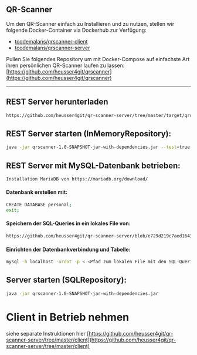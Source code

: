 QR-Scanner
---

Um den QR-Scanner einfach zu Installieren und zu nutzen, stellen wir folgende Docker-Container via Dockerhub zur Verfügung:
- [tcodemalans/qrscanner-client](https://hub.docker.com/repository/docker/tcodemalans/qrscanner-client)
- [tcodemalans/qrscanner-server](https://hub.docker.com/repository/docker/tcodemalans/qrscanner-server)

Pullen Sie folgendes Repository um mit Docker-Compose auf einfachste Art ihren persönlichen QR-Scanner laufen zu lassen:
[https://github.com/heusser4git/qrscanner](https://github.com/heusser4git/qrscanner)


---

## REST Server herunterladen
```bash
https://github.com/heusser4git/qr-scanner-server/tree/master/target/qrscanner-1.0-SNAPSHOT-jar-with-dependencies.jar
```
## REST Server starten (InMemoryRepository):
```bash
java -jar qrscanner-1.0-SNAPSHOT-jar-with-dependencies.jar --test=true
```
## REST Server mit MySQL-Datenbank betrieben:
```bash
Installation MariaDB von https://mariadb.org/download/
```
#### Datenbank erstellen mit:
```bash
CREATE DATABASE personal;
exit;
```
#### Speichern der SQL-Queries in ein lokales File von:
```bash
https://github.com/heusser4git/qr-scanner-server/blob/e729d219c7aed1643adf9046daf0299ce7411cd6/src/main/resources/META-INF/create_mysql_database.sql
```
#### Einrichten der Datenbankverbindung und Tabelle:
```bash
mysql -h localhost -uroot -p < <Pfad zum lokalen File mit den SQL-Queries>
```

## Server starten (SQLRepository):
```bash
java -jar qrscanner-1.0-SNAPSHOT-jar-with-dependencies.jar
```


# Client in Betrieb nehmen
siehe separate Instruktionen hier [https://github.com/heusser4git/qr-scanner-server/tree/master/client](https://github.com/heusser4git/qr-scanner-server/tree/master/client)